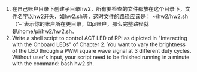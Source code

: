 1. 在自己账户目录下创建子目录hw2，所有要检查的文件都放在这个目录下，文件名字以hw2开头，如hw2.sh等，这时文件的路径应该是： \~/hw2/hw2.sh （‘~'表示你的账户所在更目录，如pi账户，那么完整路径就是/home/pi/hw2/hw2.sh。
23. Write a shell script to control ACT LED of RPi as dipicted in "Interacting with the Onboard LEDs" of Chapter 2. You want to vary the brightness of the LED through a PWM square wave signal at 3 different duty cycles. Without user's input, your script need to be finished running in a minute with the command: bash hw2.sh.
